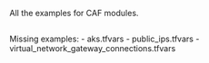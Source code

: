All the examples for CAF modules.
##
Missing examples:
    - aks.tfvars
    - public_ips.tfvars
    - virtual_network_gateway_connections.tfvars
